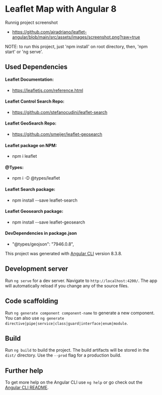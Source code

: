 # Leaflet Map with Angular 8

Runnig project screenshot
- https://github.com/ajradriano/leaflet-angular/blob/main/src/assets/images/screenshot.png?raw=true

NOTE: to run this project, just 'npm install' on root directory, then, 'npm start' or 'ng serve'.

## Used Dependencies

#### Leaflet Documentation:
- https://leafletjs.com/reference.html

#### Leaflet Control Search Repo:
- https://github.com/stefanocudini/leaflet-search

#### Leaflet GeoSearch Repo:
- https://github.com/smeijer/leaflet-geosearch

#### Leaflet package on NPM: 
- npm i leaflet

#### @Types: 
- npm i -D @types/leaflet

#### Leaflet Search package:
- npm install --save leaflet-search

#### Leaflet Geosearch package:
- npm install --save leaflet-geosearch

#### DevDependencies in package.json
- "@types/geojson": "7946.0.8",

This project was generated with [Angular CLI](https://github.com/angular/angular-cli) version 8.3.8.

## Development server

Run `ng serve` for a dev server. Navigate to `http://localhost:4200/`. The app will automatically reload if you change any of the source files.

## Code scaffolding

Run `ng generate component component-name` to generate a new component. You can also use `ng generate directive|pipe|service|class|guard|interface|enum|module`.

## Build

Run `ng build` to build the project. The build artifacts will be stored in the `dist/` directory. Use the `--prod` flag for a production build.

## Further help

To get more help on the Angular CLI use `ng help` or go check out the [Angular CLI README](https://github.com/angular/angular-cli/blob/master/README.md).
